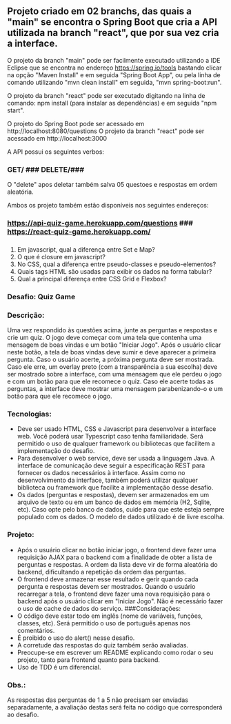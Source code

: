 ## Projeto criado em 02 branchs, das quais a "main" se encontra o Spring Boot que cria a API utilizada na branch "react", que por sua vez cria a interface.

O projeto da branch "main" pode ser facilmente executado utilizando a IDE Eclipse que se encontra no endereço https://spring.io/tools bastando clicar na opção "Maven Install" e em seguida "Spring Boot App", ou pela linha de comando utilizando "mvn clean install" em seguida, "mvn spring-boot:run".

O projeto da branch "react" pode ser executado digitando na linha de comando: npm install (para instalar as dependências) e em seguida "npm start".

O projeto do Spring Boot pode ser acessado em http://localhost:8080/questions
O projeto da branch "react" pode ser acessado em http://localhost:3000

A API possui os seguintes verbos:

### GET/ ### DELETE/###

O "delete" apos deletar também salva 05 questoes e respostas em ordem aleatória.

Ambos os projeto também estão disponíveis nos seguintes endereços:

### https://api-quiz-game.herokuapp.com/questions ### https://react-quiz-game.herokuapp.com/

###
###
###

1) Em javascript, qual a diferença entre Set e Map?
2) O que é closure em javascript?
3) No CSS, qual a diferença entre pseudo-classes e pseudo-elementos?
4) Quais tags HTML são usadas para exibir os dados na forma tabular?
5) Qual a principal diferença entre CSS Grid e Flexbox?

### Desafio: Quiz Game

### Descrição:
Uma vez respondido às questões acima, junte as perguntas e respostas e crie um quiz. O jogo
deve começar com uma tela que contenha uma mensagem de boas vindas e um botão "Iniciar
Jogo". Após o usuário clicar neste botão, a tela de boas vindas deve sumir e deve aparecer a
primeira pergunta. Caso o usuário acerte, a próxima pergunta deve ser mostrada. Caso ele erre,
um overlay preto (com a transparência a sua escolha) deve ser mostrado sobre a interface, com
uma mensagem que ele perdeu o jogo e com um botão para que ele recomece o quiz. Caso ele
acerte todas as perguntas, a interface deve mostrar uma mensagem parabenizando-o e um botão
para que ele recomece o jogo.

### Tecnologias:
- Deve ser usado HTML, CSS e Javascript para desenvolver a interface web. Você poderá usar
Typescript caso tenha familiaridade. Será permitido o uso de qualquer framework ou bibliotecas
que facilitem a implementação do desafio.
- Para desenvolver o web service, deve ser usada a linguagem Java. A interface de comunicação
deve seguir a especificação REST para fornecer os dados necessários à interface. Assim como no
desenvolvimento da interface, também poderá utilizar qualquer biblioteca ou framework que facilite
a implementação desse desafio.
- Os dados (perguntas e respostas), devem ser armazenados em um arquivo de texto ou em um
banco de dados em memória (H2, Sqlite, etc). Caso opte pelo banco de dados, cuide para que
este esteja sempre populado com os dados. O modelo de dados utilizado é de livre escolha.

### Projeto:
- Após o usuário clicar no botão iniciar jogo, o frontend deve fazer uma requisição AJAX para o
backend com a finalidade de obter a lista de perguntas e respostas. A ordem da lista deve vir de
forma aleatória do backend, dificultando a repetição da ordem das perguntas.
- O frontend deve armazenar esse resultado e gerir quando cada pergunta e respostas devem ser
mostrados. Quando o usuário recarregar a tela, o frontend deve fazer uma nova requisição para o
backend após o usuário clicar em "Iniciar Jogo". Não é necessário fazer o uso de cache de dados
do serviço.
###Considerações:
- O código deve estar todo em inglês (nome de variáveis, funções, classes, etc). Será permitido o
uso de português apenas nos comentários.
- É proibido o uso do alert() nesse desafio.
- A corretude das respostas do quiz também serão avaliadas.
- Preocupe-se em escrever um README explicando como rodar o seu projeto, tanto para frontend
quanto para backend.
- Uso de TDD é um diferencial.
### Obs.:
As respostas das perguntas de 1 a 5 não precisam ser enviadas separadamente, a avaliação
destas será feita no código que corresponderá ao desafio.

